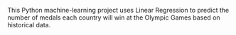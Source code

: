 This Python machine-learning project uses Linear Regression to predict the number of medals each country will win at the Olympic Games based on historical data.

